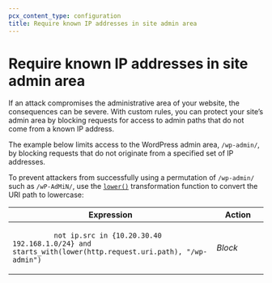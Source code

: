 ```yaml
---
pcx_content_type: configuration
title: Require known IP addresses in site admin area
---
```


# Require known IP addresses in site admin area

If an attack compromises the administrative area of your website, the consequences can be severe. With custom rules, you can protect your site’s admin area by blocking requests for access to admin paths that do not come from a known IP address.

The example below limits access to the WordPress admin area, `/wp-admin/`, by blocking requests that do not originate from a specified set of IP addresses.

To prevent attackers from successfully using a permutation of `/wp-admin/` such as `/wP-AdMiN/`, use the [`lower()`](/ruleset-engine/rules-language/functions/#function-lower) transformation function to convert the URI path to lowercase:

<table>
  <thead>
    <tr>
      <th>Expression</th>
      <th style="width:20%">Action</th>
    </tr>
  </thead>
  <tbody>
    <tr>
      <td>
        <code>
          not ip.src in {10.20.30.40 192.168.1.0/24} and starts_with(lower(http.request.uri.path), "/wp-admin")
        </code>
      </td>
      <td>
        <em>Block</em>
      </td>
    </tr>
  </tbody>
</table>

